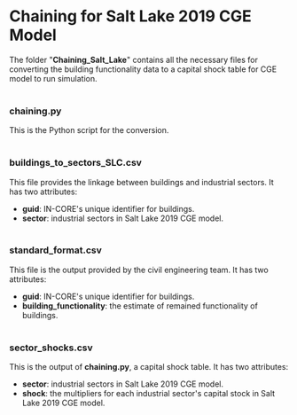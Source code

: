 # Chaining for Salt Lake 2019 CGE Model

The folder "**Chaining_Salt_Lake**" contains all the necessary files for converting the building functionality data to a capital shock table for CGE model to run simulation.
<br/><br/>

### **chaining.py**
This is the Python script for the conversion.
<br/><br/>

### **buildings_to_sectors_SLC.csv**
This file provides the linkage between buildings and industrial sectors. It has two attributes:
* **guid**: IN-CORE's unique identifier for buildings.
* **sector**: industrial sectors in Salt Lake 2019 CGE model.
<br/><br/>

### **standard_format.csv**
This file is the output provided by the civil engineering team. It has two attributes:
* **guid**: IN-CORE's unique identifier for buildings.
* **building_functionality**: the estimate of remained functionality of buildings.
<br/><br/>

### **sector_shocks.csv**
This is the output of **chaining.py**, a capital shock table. It has two attributes:
* **sector**: industrial sectors in Salt Lake 2019 CGE model.
* **shock**: the multipliers for each industrial sector's capital stock in Salt Lake 2019 CGE model.